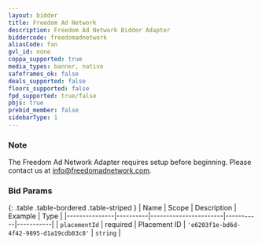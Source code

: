```yaml
---
layout: bidder
title: Freedom Ad Network
description: Freedom Ad Network Bidder Adapter
biddercode: freedomadnetwork
aliasCode: fan
gvl_id: none
coppa_supported: true
media_types: banner, native
safeframes_ok: false
deals_supported: false
floors_supported: false
fpd_supported: true/false
pbjs: true
prebid_member: false
sidebarType: 1
---
```


### Note

The Freedom Ad Network Adapter requires setup before beginning. Please contact us at [info@freedomadnetwork.com](mailto:info@freedomadnetwork.com).

### Bid Params

{: .table .table-bordered .table-striped }
| Name          | Scope    | Description           | Example   | Type      |
|---------------|----------|-----------------------|-----------|-----------|
| `placementId`      | required | Placement ID         | `'e6203f1e-bd6d-4f42-9895-d1a19cdb83c8'`    | `string` |
